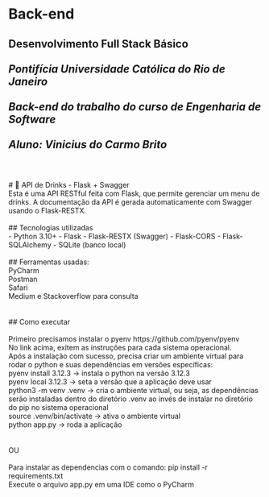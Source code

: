 # Back-end

**Desenvolvimento Full Stack Básico**<br />
<br />
*Pontifícia Universidade Católica do Rio de Janeiro*<br />
<br />
*Back-end do trabalho do curso de Engenharia de Software*<br />
<br />
*Aluno: Vinicius do Carmo Brito*<br />
<br />
---

<br />
# 🥂 API de Drinks - Flask + Swagger
<br />
Esta é uma API RESTful feita com Flask, que permite gerenciar um menu de drinks. A documentação da API é gerada automaticamente com Swagger usando o Flask-RESTX.
<br />

<br />
## Tecnologias utilizadas
<br />
- Python 3.10+
- Flask
- Flask-RESTX (Swagger)
- Flask-CORS
- Flask-SQLAlchemy
- SQLite (banco local)
<br />

<br />
## Ferramentas usadas:<br />
PyCharm<br />
Postman<br />
Safari<br />
Medium e Stackoverflow para consulta<br />
<br />

<br />
## Como executar<br />
<br />
Primeiro precisamos instalar o pyenv
https://github.com/pyenv/pyenv
<br />
No link acima, exitem as instruções para cada sistema operacional.
<br />
Após a instalação com sucesso, precisa criar um ambiente virtual para rodar o python e suas dependências em versões específicas:
<br />
pyenv install 3.12.3 -> instala o python na versão 3.12.3
<br />
pyenv local 3.12.3   -> seta a versão que a aplicação deve usar
<br />
python3 -m venv .venv -> cria o ambiente virtual, ou seja, as dependências serão instaladas dentro do diretório .venv ao invés de instalar no diretório do pip no sistema operacional
<br />
source .venv/bin/activate -> ativa o ambiente virtual
<br />
python app.py -> roda a aplicação<br />
<br />

<br />
OU 
<br />

<br />
Para instalar as dependencias com o comando: pip install -r requirements.txt <br />
Execute o arquivo app.py em uma IDE como o PyCharm <br />

